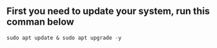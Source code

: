 ## First you need to update your system, run this comman below 
``sudo apt update & sudo apt upgrade -y``
